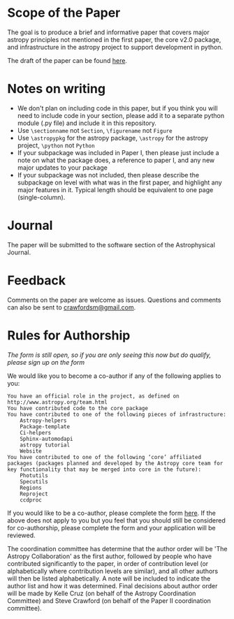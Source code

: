 Scope of the Paper
==================

The goal is to produce a brief and informative paper that covers major
astropy principles not mentioned in the first paper, the core v2.0
package, and infrastructure in the astropy project to support development
in python.

The draft of the paper can be found [here](https://github.com/astropy/astropy-v2.0-paper/blob/master-pdf/main.pdf).

Notes on writing
================

*  We don't plan on including code in this paper, but if you think you
        will need to include code in your section, please add it to a separate
        python module (.py file) and include it in this repository.
*  Use `\sectionname` not ``Section``, `\figurename`
        not ``Figure``
*  Use `\astropypkg` for the astropy package,
   `\astropy` for the astropy project, `\python` not
        ``Python``
*  If your subpackage was included in Paper I, then please just include a
   note on what the package does, a reference to paper I, and any new major
   updates to your package
*  If your subpackage was not included, then please describe the
   subpackage on level with what was in the first paper, and highlight any
   major features in it. Typical length should be equivalent to one page
   (single-column).

Journal
======

The paper will be submitted to the software section of the
Astrophysical Journal.

Feedback
========

Comments on the paper are welcome as issues.   Questions and comments can also
be sent to crawfordsm@gmail.com. 

Rules for Authorship
====================

*The form is still open, so if you are only seeing this now but do qualify, please sign up on the form* 

We would like you to become a co-author if any of the following applies to you:

    You have an official role in the project, as defined on http://www.astropy.org/team.html
    You have contributed code to the core package
    You have contributed to one of the following pieces of infrastructure:
        Astropy-helpers
        Package-template
        Ci-helpers
        Sphinx-automodapi
        astropy tutorial
        Website
    You have contributed to one of the following ‘core’ affiliated packages (packages planned and developed by the Astropy core team for key functionality that may be merged into core in the future):
        Photutils
        Specutils
        Regions
        Reproject
        ccdproc

If you would like to be a co-author, please complete the form [here](https://docs.google.com/forms/d/1UOA7-fqWy5aeGtW54gNFHiMvs53ahOMrfJtFJiS0fyQ/).   If the above does not apply to you but you feel that you should still be considered for co-authorship, please complete the form and your application will be reviewed.

The coordination committee has determine that the author order will be
'The Astropy Collaboration' as the first author, followed by people
who have contributed significantly to the paper, in order of
contribution level (or alphabetically where contribution levels are
similar), and all other authors will then be listed alphabetically. A
note will be included to indicate the author list and how it was
determined. Final decisions about author order will be made by Kelle
Cruz (on behalf of the Astropy Coordination Committee) and Steve
Crawford (on behalf of the Paper II coordination committee).
